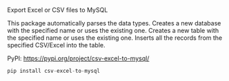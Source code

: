 Export Excel or CSV files to MySQL

This package automatically parses the data types.
Creates a new database with the specified name or uses the existing one.
Creates a new table with the specified name or uses the existing one.
Inserts all the records from the specified CSV/Excel into the table.

PyPI: https://pypi.org/project/csv-excel-to-mysql/
```python
pip install csv-excel-to-mysql
```
